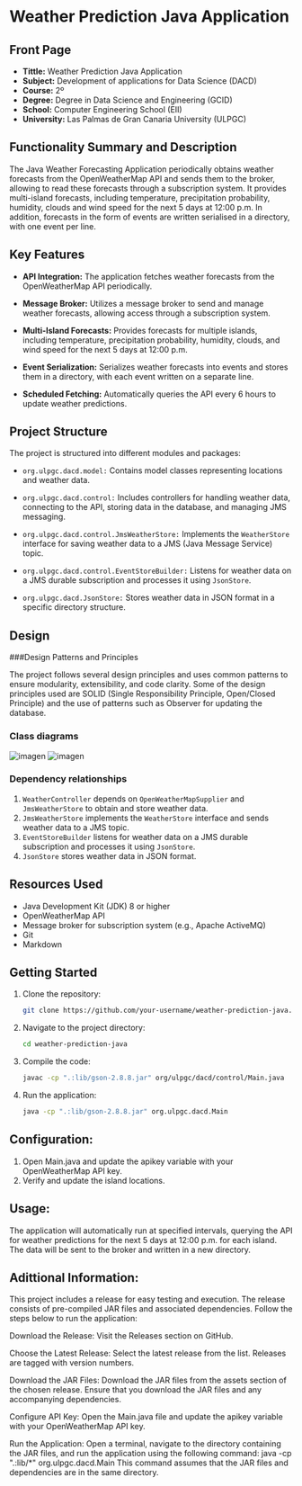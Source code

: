 # Weather Prediction Java Application

## Front Page

- **Tittle:** Weather Prediction Java Application
- **Subject:** Development of applications for Data Science (DACD)
- **Course:** 2º
- **Degree:** Degree in Data Science and Engineering (GCID)
- **School:** Computer Engineering School (EII)
- **University:** Las Palmas de Gran Canaria University (ULPGC)

## Functionality Summary and Description

The Java Weather Forecasting Application periodically obtains weather forecasts from the OpenWeatherMap API and sends them to the broker, allowing to read these forecasts through a subscription system. It provides multi-island forecasts, including temperature, precipitation probability, humidity, clouds and wind speed for the next 5 days at 12:00 p.m. In addition, forecasts in the form of events are written serialised in a directory, with one event per line.

## Key Features

- **API Integration:** The application fetches weather forecasts from the OpenWeatherMap API periodically.

- **Message Broker:** Utilizes a message broker to send and manage weather forecasts, allowing access through a subscription system.

- **Multi-Island Forecasts:** Provides forecasts for multiple islands, including temperature, precipitation probability, humidity, clouds, and wind speed for the next 5 days at 12:00 p.m.

- **Event Serialization:** Serializes weather forecasts into events and stores them in a directory, with each event written on a separate line.

- **Scheduled Fetching:** Automatically queries the API every 6 hours to update weather predictions.

## Project Structure

The project is structured into different modules and packages:

- `org.ulpgc.dacd.model:` Contains model classes representing locations and weather data.

- `org.ulpgc.dacd.control:` Includes controllers for handling weather data, connecting to the API, storing data in the database, and managing JMS messaging.

- `org.ulpgc.dacd.control.JmsWeatherStore:` Implements the `WeatherStore` interface for saving weather data to a JMS (Java Message Service) topic.

- `org.ulpgc.dacd.control.EventStoreBuilder:` Listens for weather data on a JMS durable subscription and processes it using `JsonStore`.

- `org.ulpgc.dacd.JsonStore:` Stores weather data in JSON format in a specific directory structure.

## Design

###Design Patterns and Principles

The project follows several design principles and uses common patterns to ensure modularity, extensibility, and code clarity. Some of the design principles used are SOLID (Single Responsibility Principle, Open/Closed Principle) and the use of patterns such as Observer for updating the database.

### Class diagrams
   ![imagen](https://github.com/danilp10/dacdFirstPractice/assets/97803190/ecdbd6f6-b626-46c8-8b65-fbf50bedb8d9)
   ![imagen](https://github.com/danilp10/dacdFirstPractice/assets/97803190/0ae0bfa4-afcb-40e3-9467-07c697eb8018)




### Dependency relationships

1. `WeatherController` depends on `OpenWeatherMapSupplier` and `JmsWeatherStore` to obtain and store weather data.
2. `JmsWeatherStore` implements the `WeatherStore` interface and sends weather data to a JMS topic.
3. `EventStoreBuilder` listens for weather data on a JMS durable subscription and processes it using `JsonStore`.
4. `JsonStore` stores weather data in JSON format.

## Resources Used

- Java Development Kit (JDK) 8 or higher
- OpenWeatherMap API
- Message broker for subscription system (e.g., Apache ActiveMQ)
- Git
- Markdown


## Getting Started

1. Clone the repository:

   ```bash
   git clone https://github.com/your-username/weather-prediction-java.git

2. Navigate to the project directory:

   ```bash
   cd weather-prediction-java

3. Compile the code:

   ```bash
   javac -cp ".:lib/gson-2.8.8.jar" org/ulpgc/dacd/control/Main.java

4. Run the application:

   ```bash
   java -cp ".:lib/gson-2.8.8.jar" org.ulpgc.dacd.Main

## Configuration:

1. Open Main.java and update the apikey variable with your OpenWeatherMap API key.
2. Verify and update the island locations.

## Usage:

The application will automatically run at specified intervals, querying the API for weather predictions for the next 5 days at 12:00 p.m. for each island. The data will be sent to the broker and written in a new directory.

## Adittional Information:
This project includes a release for easy testing and execution. The release consists of pre-compiled JAR files and associated dependencies. Follow the steps below to run the application:

Download the Release: Visit the Releases section on GitHub.

Choose the Latest Release: Select the latest release from the list. Releases are tagged with version numbers.

Download the JAR Files: Download the JAR files from the assets section of the chosen release. Ensure that you download the JAR files and any accompanying dependencies.

Configure API Key: Open the Main.java file and update the apikey variable with your OpenWeatherMap API key.

Run the Application: Open a terminal, navigate to the directory containing the JAR files, and run the application using the following command:
java -cp ".:lib/*" org.ulpgc.dacd.Main
This command assumes that the JAR files and dependencies are in the same directory.


